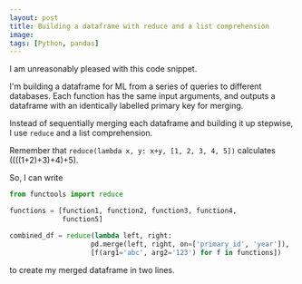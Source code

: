 ```yaml
---
layout: post
title: Building a dataframe with reduce and a list comprehension
image: 
tags: [Python, pandas]
---
```


I am unreasonably pleased with this code snippet.

I'm building a dataframe for ML from a series of queries to different databases. Each function has the same input arguments, and outputs a dataframe with an identically labelled primary key for merging.

Instead of sequentially merging each dataframe and building it up stepwise, I use `reduce` and a list comprehension.

Remember that
`reduce(lambda x, y: x+y, [1, 2, 3, 4, 5])`
 calculates ((((1+2)+3)+4)+5).

So, I can write

```python
from functools import reduce

functions = [function1, function2, function3, function4,
             function5]

combined_df = reduce(lambda left, right:
                    pd.merge(left, right, on=['primary_id', 'year']),
                    [f(arg1='abc', arg2='123') for f in functions])
```

to create my merged dataframe in two lines.
